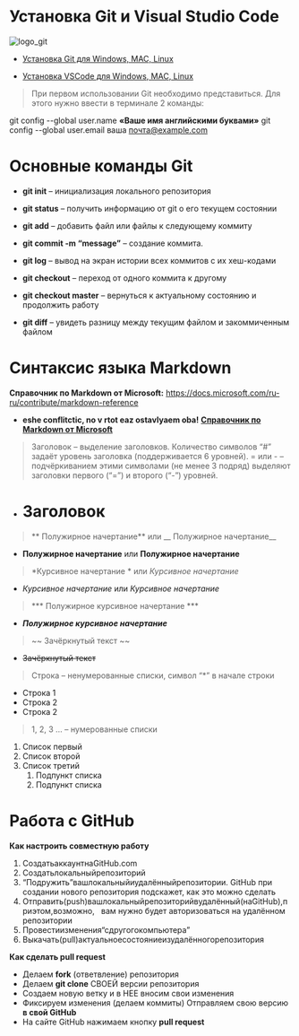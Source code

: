 **Установка Git и Visual Studio Code**
=

![logo_git](https://git-scm.com/images/logos/downloads/Git-Logo-2Color.png)

* [Установка Git для Windows, MAC, Linux](https://git-scm.com/downloads)

* [Установка VSCode для Windows, MAC, Linux](https://code.visualstudio.com/Download)

> При первом использовании Git необходимо представиться.  Для этого нужно ввести в терминале 2 команды:

git config --global user.name **«Ваше имя английскими буквами»** 
git config --global user.email ваша почта@example.com

# **Основные команды Git** 
* **git init** – инициализация локального репозитория

* **git status** – получить информацию от git о его текущем состоянии

* **git add** – добавить файл или файлы к следующему коммиту

* **git commit -m “message”** – создание коммита.

* **git log** – вывод на экран истории всех коммитов с их хеш-кодами

* **git checkout** – переход от одного коммита к другому

* **git checkout master** – вернуться к актуальному состоянию и продолжить работу

* **git diff** – увидеть разницу между текущим файлом и закоммиченным файлом

# **Синтаксис языка Markdown** 
**Справочник по Markdown от Microsoft:**
https://docs.microsoft.com/ru-ru/contribute/markdown-reference
* **eshe conflitctic, no v rtot eaz ostavlyaem oba!**
[**Справочник по Markdown от Microsoft**](https://docs.microsoft.com/ru-ru/contribute/markdown-reference)

> Заголовок – выделение заголовков. Количество символов “#” задаёт уровень заголовка  (поддерживается 6 уровней).
= или - – подчёркиванием этими символами (не менее 3 подряд) выделяют заголовки  первого (“=”) и второго (“-”) уровней.
* # Заголовок

> ** Полужирное начертание** или __ Полужирное начертание__
* **Полужирное начертание** или __Полужирное начертание__

> *Курсивное начертание * или _Курсивное начертание_

* *Курсивное начертание* или _Курсивное начертание_

> ***  Полужирное курсивное начертание  ***

* ***Полужирное курсивное начертание***

> ~~ Зачёркнутый текст ~~ 
* ~~Зачёркнутый текст~~ 

>Строка – ненумерованные списки, символ “*” в начале строки
* Строка 1
* Строка 2
* Строка 2

>1, 2, 3 … – нумерованные списки

1. Список первый
1. Список второй
1. Список третий
     1. Подпункт списка
     1. Подпункт списка


# **Работа с GitHub** 

**Как настроить совместную работу**

1. СоздатьаккаунтнаGitHub.com
2. Создатьлокальныйрепозиторий
3. “Подружить”вашлокальныйиудалённыйрепозитории.
GitHub при создании нового репозитория подскажет, как это можно сделать
4. Отправить(push)вашлокальныйрепозиторийвудалённый(наGitHub),приэтом,возможно,   вам нужно будет авторизоваться на удалённом репозитории
5. Провестиизменения“сдругогокомпьютера”
6. Выкачать(pull)актуальноесостояниеизудалённогорепозитория

**Как сделать pull request**

* Делаем __fork__ (ответвление) репозитория
* Делаем __git clone__ СВОЕЙ версии репозитория 
* Создаем новую ветку и в НЕЕ вносим свои изменения 
* Фиксируем изменения (делаем коммиты) Отправляем свою версию __в свой GitHub__
* На сайте GitHub нажимаем кнопку __pull request__
